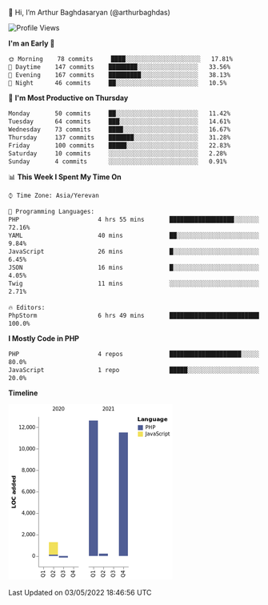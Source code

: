 👋 Hi, I’m Arthur Baghdasaryan (@arthurbaghdas)


<!--START_SECTION:waka-->
![Profile Views](http://img.shields.io/badge/Profile%20Views-0-blue)

**I'm an Early 🐤** 

```text
🌞 Morning    78 commits     ████░░░░░░░░░░░░░░░░░░░░░   17.81% 
🌆 Daytime    147 commits    ████████░░░░░░░░░░░░░░░░░   33.56% 
🌃 Evening    167 commits    █████████░░░░░░░░░░░░░░░░   38.13% 
🌙 Night      46 commits     ██░░░░░░░░░░░░░░░░░░░░░░░   10.5%

```
📅 **I'm Most Productive on Thursday** 

```text
Monday       50 commits     ██░░░░░░░░░░░░░░░░░░░░░░░   11.42% 
Tuesday      64 commits     ███░░░░░░░░░░░░░░░░░░░░░░   14.61% 
Wednesday    73 commits     ████░░░░░░░░░░░░░░░░░░░░░   16.67% 
Thursday     137 commits    ███████░░░░░░░░░░░░░░░░░░   31.28% 
Friday       100 commits    █████░░░░░░░░░░░░░░░░░░░░   22.83% 
Saturday     10 commits     ░░░░░░░░░░░░░░░░░░░░░░░░░   2.28% 
Sunday       4 commits      ░░░░░░░░░░░░░░░░░░░░░░░░░   0.91%

```


📊 **This Week I Spent My Time On** 

```text
⌚︎ Time Zone: Asia/Yerevan

💬 Programming Languages: 
PHP                      4 hrs 55 mins       ██████████████████░░░░░░░   72.16% 
YAML                     40 mins             ██░░░░░░░░░░░░░░░░░░░░░░░   9.84% 
JavaScript               26 mins             █░░░░░░░░░░░░░░░░░░░░░░░░   6.45% 
JSON                     16 mins             █░░░░░░░░░░░░░░░░░░░░░░░░   4.05% 
Twig                     11 mins             ░░░░░░░░░░░░░░░░░░░░░░░░░   2.71%

🔥 Editors: 
PhpStorm                 6 hrs 49 mins       █████████████████████████   100.0%

```

**I Mostly Code in PHP** 

```text
PHP                      4 repos             ████████████████████░░░░░   80.0% 
JavaScript               1 repo              █████░░░░░░░░░░░░░░░░░░░░   20.0%

```


**Timeline**

![Chart not found](https://raw.githubusercontent.com/arthurbaghdas/arthurbaghdas/main/charts/bar_graph.png) 


 Last Updated on 03/05/2022 18:46:56 UTC
<!--END_SECTION:waka-->
